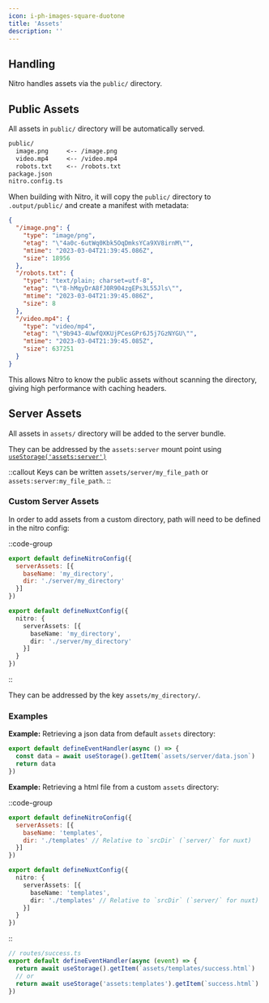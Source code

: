 ```yaml
---
icon: i-ph-images-square-duotone
title: 'Assets'
description: ''
---
```


## Handling

Nitro handles assets via the `public/` directory.

## Public Assets

All assets in `public/` directory will be automatically served.

```md
public/
  image.png     <-- /image.png
  video.mp4     <-- /video.mp4
  robots.txt    <-- /robots.txt
package.json
nitro.config.ts
```

When building with Nitro, it will copy the `public/` directory to `.output/public/` and create a manifest with metadata:

```json
{
  "/image.png": {
    "type": "image/png",
    "etag": "\"4a0c-6utWq0Kbk5OqDmksYCa9XV8irnM\"",
    "mtime": "2023-03-04T21:39:45.086Z",
    "size": 18956
  },
  "/robots.txt": {
    "type": "text/plain; charset=utf-8",
    "etag": "\"8-hMqyDrA8fJ0R904zgEPs3L55Jls\"",
    "mtime": "2023-03-04T21:39:45.086Z",
    "size": 8
  },
  "/video.mp4": {
    "type": "video/mp4",
    "etag": "\"9b943-4UwfQXKUjPCesGPr6J5j7GzNYGU\"",
    "mtime": "2023-03-04T21:39:45.085Z",
    "size": 637251
  }
}
```

This allows Nitro to know the public assets without scanning the directory, giving high performance with caching headers.

## Server Assets

All assets in `assets/` directory will be added to the server bundle.

They can be addressed by the `assets:server` mount point using [`useStorage('assets:server')`](/guide/storage)

::callout
Keys can be written `assets/server/my_file_path` or `assets:server:my_file_path`.
::

### Custom Server Assets

In order to add assets from a custom directory, path will need to be defined in the nitro config:

::code-group
```js [nitro.config.ts]
export default defineNitroConfig({
  serverAssets: [{
    baseName: 'my_directory',
    dir: './server/my_directory'
  }]
})
```
```ts [nuxt.config.ts]
export default defineNuxtConfig({
  nitro: {
    serverAssets: [{
      baseName: 'my_directory',
      dir: './server/my_directory'
    }]
  }
})
```
::

They can be addressed by the key `assets/my_directory/`.

### Examples

**Example:** Retrieving a json data from default `assets` directory:

```js
export default defineEventHandler(async () => {
  const data = await useStorage().getItem(`assets/server/data.json`)
  return data
})
```

**Example:** Retrieving a html file from a custom `assets` directory:

::code-group
```js [nitro.config.ts]
export default defineNitroConfig({
  serverAssets: [{
    baseName: 'templates',
    dir: './templates' // Relative to `srcDir` (`server/` for nuxt)
  }]
})
```
```ts [nuxt.config.ts]
export default defineNuxtConfig({
  nitro: {
    serverAssets: [{
      baseName: 'templates',
      dir: './templates' // Relative to `srcDir` (`server/` for nuxt)
    }]
  }
})
```
::

```js
// routes/success.ts
export default defineEventHandler(async (event) => {
  return await useStorage().getItem(`assets/templates/success.html`)
  // or
  return await useStorage('assets:templates').getItem(`success.html`)
})
```
